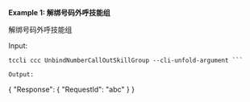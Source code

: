 **Example 1: 解绑号码外呼技能组**

解绑号码外呼技能组

Input: 

```
tccli ccc UnbindNumberCallOutSkillGroup --cli-unfold-argument ```

Output: 
```
{
    "Response": {
        "RequestId": "abc"
    }
}
```

